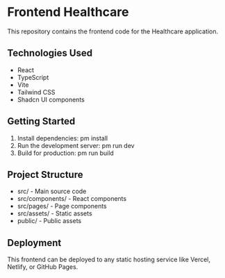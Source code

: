 # Frontend Healthcare

This repository contains the frontend code for the Healthcare application.

## Technologies Used
- React
- TypeScript
- Vite
- Tailwind CSS
- Shadcn UI components

## Getting Started
1. Install dependencies: 
pm install
2. Run the development server: 
pm run dev
3. Build for production: 
pm run build

## Project Structure
- src/ - Main source code
- src/components/ - React components
- src/pages/ - Page components
- src/assets/ - Static assets
- public/ - Public assets

## Deployment
This frontend can be deployed to any static hosting service like Vercel, Netlify, or GitHub Pages.

